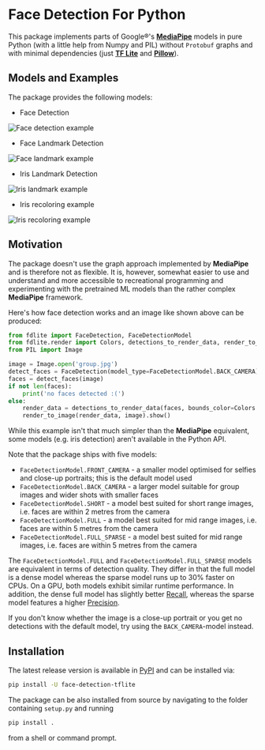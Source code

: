 # Face Detection For Python

This package implements parts of Google®'s [**MediaPipe**](https://mediapipe.dev/#!) models in pure Python (with a little help from Numpy and PIL) without `Protobuf` graphs and with minimal dependencies (just [**TF Lite**](https://www.tensorflow.org/lite/api_docs) and [**Pillow**](https://python-pillow.org/)).

## Models and Examples

The package provides the following models:

* Face Detection

![Face detection example](https://raw.githubusercontent.com/patlevin/face-detection-tflite/main/docs/group_photo.jpg)

* Face Landmark Detection

![Face landmark example](https://raw.githubusercontent.com/patlevin/face-detection-tflite/main/docs/portrait_fl.jpg)

* Iris Landmark Detection

![Iris landmark example](https://raw.githubusercontent.com/patlevin/face-detection-tflite/main/docs/eyes.jpg)

* Iris recoloring example

![Iris recoloring example](https://raw.githubusercontent.com/patlevin/face-detection-tflite/main/docs/recolored.jpg)

## Motivation

The package doesn't use the graph approach implemented by **MediaPipe** and
is therefore not as flexible. It is, however, somewhat easier to use and
understand and more accessible to recreational programming and experimenting
with the pretrained ML models than the rather complex **MediaPipe** framework.

Here's how face detection works and an image like shown above can be produced:

```python
from fdlite import FaceDetection, FaceDetectionModel
from fdlite.render import Colors, detections_to_render_data, render_to_image 
from PIL import Image

image = Image.open('group.jpg')
detect_faces = FaceDetection(model_type=FaceDetectionModel.BACK_CAMERA)
faces = detect_faces(image)
if not len(faces):
    print('no faces detected :(')
else:
    render_data = detections_to_render_data(faces, bounds_color=Colors.GREEN)
    render_to_image(render_data, image).show()
```

While this example isn't that much simpler than the **MediaPipe** equivalent,
some models (e.g. iris detection) aren't available in the Python API.

Note that the package ships with five models:

* `FaceDetectionModel.FRONT_CAMERA` - a smaller model optimised for
  selfies and close-up portraits; this is the default model used
* `FaceDetectionModel.BACK_CAMERA` - a larger model suitable for group
 images and wider shots with smaller faces
* `FaceDetectionModel.SHORT` - a model best suited for short range images,
  i.e. faces are within 2 metres from the camera
* `FaceDetectionModel.FULL` - a model best suited for mid range images,
  i.e. faces are within 5 metres from the camera
* `FaceDetectionModel.FULL_SPARSE` - a model best suited for mid range images,
  i.e. faces are within 5 metres from the camera

The `FaceDetectionModel.FULL` and `FaceDetectionModel.FULL_SPARSE` models are
equivalent in terms of detection quality. They differ in that the full model
is a dense model whereas the sparse model runs up to 30% faster on CPUs. On a
GPU, both models exhibit similar runtime performance. In addition, the dense
full model has slightly better [Recall](https://en.wikipedia.org/wiki/Precision_and_recall),
whereas the sparse model features a higher [Precision](https://en.wikipedia.org/wiki/Precision_and_recall).

If you don't know whether the image is a close-up portrait or you get no
detections with the default model, try using the `BACK_CAMERA`-model instead.

## Installation

The latest release version is available in [PyPI](https://pypi.org/project/face-detection-tflite/0.5.1/)
and can be installed via:

```sh
pip install -U face-detection-tflite
```

The package can be also installed from source by navigating to the folder
containing `setup.py` and running

```sh
pip install .
```

from a shell or command prompt.
